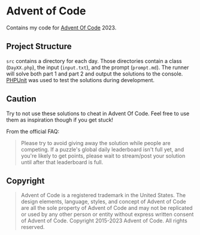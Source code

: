 # Advent of Code

Contains my code for [Advent Of Code](https://adventofcode.com) 2023.

## Project Structure

`src` contains a directory for each day.
Those directories contain a class (`DayXX.php`), the input (`input.txt`), and the
prompt (`prompt.md`).
The runner will solve both part 1 and part 2 and output the solutions to the console.
[PHPUnit](https://phpunit.de) was used to test the solutions during development.

## Caution

Try to not use these solutions to cheat in Advent Of Code.
Feel free to use them as inspiration though if you get stuck!

From the official FAQ:

> Please try to avoid giving away the solution while people are competing. If a puzzle's global daily leaderboard isn't
> full yet, and you're likely to get points, please wait to stream/post your solution until after that leaderboard is
> full.

## Copyright

> Advent of Code is a registered trademark in the United States. The design elements, language, styles, and concept of
> Advent of Code are all the sole property of Advent of Code and may not be replicated or used by any other person or
> entity without express written consent of Advent of Code. Copyright 2015-2023 Advent of Code. All rights reserved.